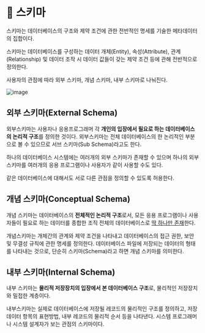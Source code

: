 # 💾 스키마

스키마는 데이터베이스의 구조와 제약 조건에 관한 전반적인 명세를 기술한 메타데이터의 집합이다.

스키마는 데이터베이스를 구성하는 데이터 개체(Entity), 속성(Attribute), 관계(Relationship) 및 데이터 조작 시 데이터 값들이 갖는 제약 조건 등에 관해 전반적으로 정의한다.

사용자의 관점에 따라 외부 스키마, 개념 스키마, 내부 스키마로 나눠진다.

![image](https://user-images.githubusercontent.com/81006587/199009979-df44bf3e-97da-45d2-b5fc-03bec89d9059.png)


## 외부 스키마(External Schema)

외부스키마는 사용자나 응용프로그래머 각 **개인의 입장에서 필요로 하는 데이터베이스의 논리적 구조**를 정의한 것이다. 외부스키마는 전체 데이터베이스의 한 논리적인 부분으로 볼 수 있으므로 서브 스키마(Sub Schema)라고도 한다.

하나의 데이터베이스 시스템에는 여러개의 외부 스키마가 존재할 수 있으며 하나의 외부 스키마를 여러개의 응용 프로그램이나 사용자가 같이 사용할 수도 있다.

같은 데이터베이스에 대해서도 서로 다른 관점을 정의할 수 있도록 허용한다.

## 개념 스키마(Conceptual Schema)

개념 스키마는 데이터베이스의 **전체적인 논리적 구조**로서, 모든 응용 프로그램이나 사용자들이 필요로 하는 데이터를 종합한 조직 전체의 데이터베이스로 <u>딱 하나만 존재</u>한다.

개념스키마는 개체간의 관계와 제약 조건을 나타내고 데이터베이스의 접근 권한, 보안 및 무결성 규칙에 관한 명세를 정의한다. 데이터베이스 파일에 저장되는 데이터의 형태를 나타내는 것으로, 단순히 스키마(Schema)라고 하면 개념 스키마를 의미한다.

## 내부 스키마(Internal Schema)

내부 스키마는 **물리적 저장장치의 입장에서 본 데이터베이스 구조**로, 물리적인 저장장치와 밀접한 계층이다.

내부스키마는 실제로 데이터베이스에 저장될 레코드의 물리적인 구조를 정의하고, 저장 데이터 항목의 표현방법, 내부 레코드의 물리적 순서 등을 나타낸다. 시스템 프로그래머나 시스템 설계자가 보는 관점의 스키마이다.